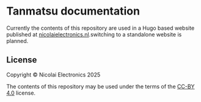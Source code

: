 # Tanmatsu documentation

Currently the contents of this repository are used in a Hugo based website published at [nicolaielectronics.nl](https://nicolaielectronics.nl).switching to a standalone website is planned.

## License

Copyright © Nicolai Electronics 2025

The contents of this repository may be used under the terms of the [CC-BY 4.0](https://creativecommons.org/licenses/by/4.0/) license.
